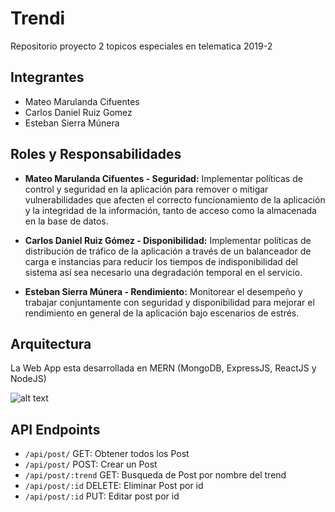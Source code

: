 # Trendi

Repositorio proyecto 2 topicos especiales en telematica 2019-2

## Integrantes

- Mateo Marulanda Cifuentes
- Carlos Daniel Ruiz Gomez
- Esteban Sierra Múnera

## Roles y Responsabilidades

- **Mateo Marulanda Cifuentes - Seguridad:** Implementar políticas de control y seguridad en la aplicación para remover o mitigar vulnerabilidades que afecten el correcto funcionamiento de la aplicación y la integridad de la información, tanto de acceso como la almacenada en la base de datos.

- **Carlos Daniel Ruiz Gómez - Disponibilidad:** Implementar políticas de distribución de tráfico de la aplicación a través de un balanceador de carga e instancias para reducir los tiempos de indisponibilidad del sistema así sea necesario una degradación temporal en el servicio.

- **Esteban Sierra Múnera - Rendimiento:** Monitorear el desempeño y trabajar conjuntamente con seguridad y disponibilidad para mejorar el rendimiento en general de la aplicación bajo escenarios de estrés.

## Arquitectura

La Web App esta desarrollada en MERN (MongoDB, ExpressJS, ReactJS y NodeJS)

![alt text](https://miro.medium.com/max/1300/1*FVtCyRdJ6KOr4YswTtwMeA.jpeg "MERN LOGO")

## API Endpoints

- `/api/post/` GET: Obtener todos los Post
- `/api/post/` POST: Crear un Post
- `/api/post/:trend` GET: Busqueda de Post por nombre del trend
- `/api/post/:id` DELETE: Eliminar Post por id
- `/api/post/:id` PUT: Editar post por id
